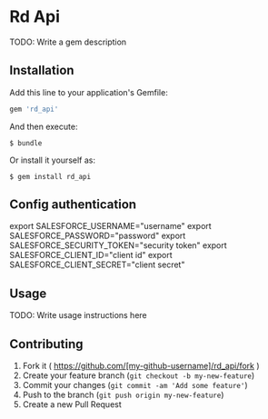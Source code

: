 # Rd Api

TODO: Write a gem description

## Installation

Add this line to your application's Gemfile:

```ruby
gem 'rd_api'
```

And then execute:

    $ bundle

Or install it yourself as:

    $ gem install rd_api

## Config authentication

export SALESFORCE_USERNAME="username"
export SALESFORCE_PASSWORD="password"
export SALESFORCE_SECURITY_TOKEN="security token"
export SALESFORCE_CLIENT_ID="client id"
export SALESFORCE_CLIENT_SECRET="client secret"

## Usage

TODO: Write usage instructions here

## Contributing

1. Fork it ( https://github.com/[my-github-username]/rd_api/fork )
2. Create your feature branch (`git checkout -b my-new-feature`)
3. Commit your changes (`git commit -am 'Add some feature'`)
4. Push to the branch (`git push origin my-new-feature`)
5. Create a new Pull Request
